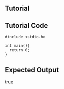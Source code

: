 Tutorial
--------

Tutorial Code
-------------
	#include <stdio.h>
	
	int main(){
	  return 0;
	}

Expected Output
---------------
true